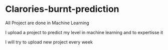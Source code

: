 # Clarories-burnt-prediction
All Project are done in Machine Learning

I upload a project to predict my level in machine learning and to expertisse it

I will try to upload new project every week
